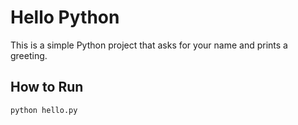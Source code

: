 # Hello Python

This is a simple Python project that asks for your name and prints a greeting.

## How to Run

```bash
python hello.py
```
